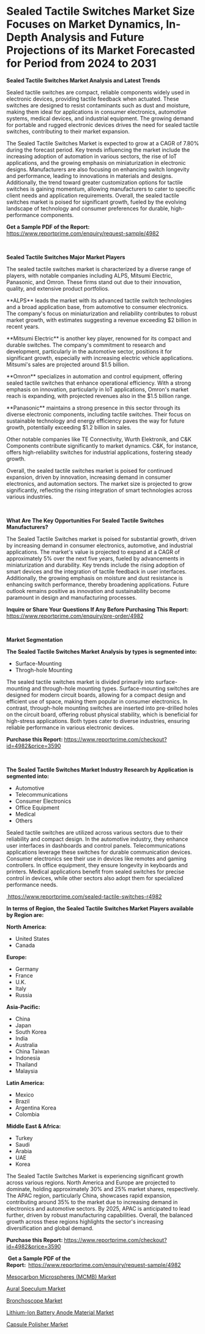 <p><h1>Sealed Tactile Switches Market Size Focuses on Market Dynamics, In-Depth Analysis and Future Projections of its Market Forecasted for Period from 2024 to 2031</h1></p><p><strong>Sealed Tactile Switches Market Analysis and Latest Trends</strong></p>
<p><p>Sealed tactile switches are compact, reliable components widely used in electronic devices, providing tactile feedback when actuated. These switches are designed to resist contaminants such as dust and moisture, making them ideal for applications in consumer electronics, automotive systems, medical devices, and industrial equipment. The growing demand for portable and rugged electronic devices drives the need for sealed tactile switches, contributing to their market expansion.</p><p>The Sealed Tactile Switches Market is expected to grow at a CAGR of 7.80% during the forecast period. Key trends influencing the market include the increasing adoption of automation in various sectors, the rise of IoT applications, and the growing emphasis on miniaturization in electronic designs. Manufacturers are also focusing on enhancing switch longevity and performance, leading to innovations in materials and designs. Additionally, the trend toward greater customization options for tactile switches is gaining momentum, allowing manufacturers to cater to specific client needs and application requirements. Overall, the sealed tactile switches market is poised for significant growth, fueled by the evolving landscape of technology and consumer preferences for durable, high-performance components.</p></p>
<p><strong>Get a Sample PDF of the Report:&nbsp;</strong> <a href="https://www.reportprime.com/enquiry/request-sample/4982">https://www.reportprime.com/enquiry/request-sample/4982</a></p>
<p>&nbsp;</p>
<p><strong>Sealed Tactile Switches Major Market Players</strong></p>
<p><p>The sealed tactile switches market is characterized by a diverse range of players, with notable companies including ALPS, Mitsumi Electric, Panasonic, and Omron. These firms stand out due to their innovation, quality, and extensive product portfolios.</p><p>**ALPS** leads the market with its advanced tactile switch technologies and a broad application base, from automotive to consumer electronics. The company's focus on miniaturization and reliability contributes to robust market growth, with estimates suggesting a revenue exceeding $2 billion in recent years.</p><p>**Mitsumi Electric** is another key player, renowned for its compact and durable switches. The company's commitment to research and development, particularly in the automotive sector, positions it for significant growth, especially with increasing electric vehicle applications. Mitsumi's sales are projected around $1.5 billion.</p><p>**Omron** specializes in automation and control equipment, offering sealed tactile switches that enhance operational efficiency. With a strong emphasis on innovation, particularly in IoT applications, Omron's market reach is expanding, with projected revenues also in the $1.5 billion range.</p><p>**Panasonic** maintains a strong presence in this sector through its diverse electronic components, including tactile switches. Their focus on sustainable technology and energy efficiency paves the way for future growth, potentially exceeding $1.2 billion in sales.</p><p>Other notable companies like TE Connectivity, Wurth Elektronik, and C&K Components contribute significantly to market dynamics. C&K, for instance, offers high-reliability switches for industrial applications, fostering steady growth.</p><p>Overall, the sealed tactile switches market is poised for continued expansion, driven by innovation, increasing demand in consumer electronics, and automation sectors. The market size is projected to grow significantly, reflecting the rising integration of smart technologies across various industries.</p></p>
<p>&nbsp;</p>
<p><strong>What Are The Key Opportunities For Sealed Tactile Switches Manufacturers?</strong></p>
<p><p>The Sealed Tactile Switches market is poised for substantial growth, driven by increasing demand in consumer electronics, automotive, and industrial applications. The market's value is projected to expand at a CAGR of approximately 5% over the next five years, fueled by advancements in miniaturization and durability. Key trends include the rising adoption of smart devices and the integration of tactile feedback in user interfaces. Additionally, the growing emphasis on moisture and dust resistance is enhancing switch performance, thereby broadening applications. Future outlook remains positive as innovation and sustainability become paramount in design and manufacturing processes.</p></p>
<p><strong>Inquire or Share Your Questions If Any Before Purchasing This Report:</strong> <a href="https://www.reportprime.com/enquiry/pre-order/4982">https://www.reportprime.com/enquiry/pre-order/4982</a></p>
<p>&nbsp;</p>
<p><strong>Market Segmentation</strong></p>
<p><strong>The Sealed Tactile Switches Market Analysis by types is segmented into:</strong></p>
<p><ul><li>Surface-Mounting</li><li>Throgh-hole Mounting</li></ul></p>
<p><p>The sealed tactile switches market is divided primarily into surface-mounting and through-hole mounting types. Surface-mounting switches are designed for modern circuit boards, allowing for a compact design and efficient use of space, making them popular in consumer electronics. In contrast, through-hole mounting switches are inserted into pre-drilled holes on the circuit board, offering robust physical stability, which is beneficial for high-stress applications. Both types cater to diverse industries, ensuring reliable performance in various electronic devices.</p></p>
<p><strong>Purchase this Report:&nbsp;</strong><a href="https://www.reportprime.com/checkout?id=4982&price=3590">https://www.reportprime.com/checkout?id=4982&price=3590</a></p>
<p>&nbsp;</p>
<p><strong>The Sealed Tactile Switches Market Industry Research by Application is segmented into:</strong></p>
<p><ul><li>Automotive</li><li>Telecommunications</li><li>Consumer Electronics</li><li>Office Equipment</li><li>Medical</li><li>Others</li></ul></p>
<p><p>Sealed tactile switches are utilized across various sectors due to their reliability and compact design. In the automotive industry, they enhance user interfaces in dashboards and control panels. Telecommunications applications leverage these switches for durable communication devices. Consumer electronics see their use in devices like remotes and gaming controllers. In office equipment, they ensure longevity in keyboards and printers. Medical applications benefit from sealed switches for precise control in devices, while other sectors also adopt them for specialized performance needs.</p></p>
<p><a href="https://www.reportprime.com/sealed-tactile-switches-r4982">&nbsp;https://www.reportprime.com/sealed-tactile-switches-r4982</a></p>
<p><strong>In terms of Region, the Sealed Tactile Switches Market Players available by Region are:</strong></p>
<p>
    <p> <strong> North America: </strong>
        <ul>
            <li>United States</li>
            <li>Canada</li>
        </ul>
        </p> 
    <p> <strong> Europe: </strong>
        <ul>
            <li>Germany</li>
            <li>France</li>
            <li>U.K.</li>
            <li>Italy</li>
            <li>Russia</li>
        </ul>
        </p> 
    <p> <strong> Asia-Pacific: </strong>
        <ul>
            <li>China</li>
            <li>Japan</li>
            <li>South Korea</li>
            <li>India</li>
            <li>Australia</li>
            <li>China Taiwan</li>
            <li>Indonesia</li>
            <li>Thailand</li>
            <li>Malaysia</li>
        </ul>
        </p> 
    <p> <strong> Latin America: </strong>
        <ul>
            <li>Mexico</li>
            <li>Brazil</li>
            <li>Argentina Korea</li>
            <li>Colombia</li>
        </ul>
        </p> 
    <p> <strong> Middle East & Africa: </strong>
        <ul>
            <li>Turkey</li>
            <li>Saudi</li>
            <li>Arabia</li>
            <li>UAE</li>
            <li>Korea</li>
        </ul>
    </p>
    </p>
<p><p>The Sealed Tactile Switches Market is experiencing significant growth across various regions. North America and Europe are projected to dominate, holding approximately 30% and 25% market shares, respectively. The APAC region, particularly China, showcases rapid expansion, contributing around 35% to the market due to increasing demand in electronics and automotive sectors. By 2025, APAC is anticipated to lead further, driven by robust manufacturing capabilities. Overall, the balanced growth across these regions highlights the sector's increasing diversification and global demand.</p></p>
<p><strong>Purchase this Report: </strong><a href="https://www.reportprime.com/checkout?id=4982&price=3590">https://www.reportprime.com/checkout?id=4982&price=3590</a></p>
<p>&nbsp;<strong>Get a Sample PDF of the Report:&nbsp;&nbsp;</strong><a href="https://www.reportprime.com/enquiry/request-sample/4982">https://www.reportprime.com/enquiry/request-sample/4982</a></p>
<p><strong></strong></p>
<p><p><a href="https://issuu.com/reportprime-2/docs/mesocarbon-microspheres-mcmb-market_d44ed7fb61a036">Mesocarbon Microspheres (MCMB) Market</a></p><p><a href="https://www.linkedin.com/pulse/future-trajectory-aural-speculum-market-emerging-trends-forecasts-rzsie?trackingId=pZHUZiDDRratkgj4Qb0aHA%3D%3D">Aural Speculum Market</a></p><p><a href="https://www.linkedin.com/pulse/bronchoscope-market-outlook-forecast-from-2024-2031-active-analyst-zbmie?trackingId=wP9QQzuXSeCxxFBYo1JmLQ%3D%3D">Bronchoscope Market</a></p><p><a href="https://issuu.com/reportprime-2/docs/lithium-ion-battery-anode-material-_451a0b849810c4">Lithium-Ion Battery Anode Material Market</a></p><p><a href="https://www.linkedin.com/pulse/capsule-polisher-market-size-growing-cagr-5-report-covers-yutqe?trackingId=dKQRW%2BpgQQ%2BG73EBLIOzFg%3D%3D">Capsule Polisher Market</a></p></p>